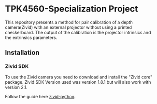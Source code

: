 # TPK4560-Specialization Project
This repository presents a method for pair calibration of a depth camera(Zivid) with an external projector without using a printed checkerboard. The output of the calibration is the projector intrinsics and the extrinsics parameters.
## Installation
### Zivid SDK
To use the Zivid camera you need to download and install the "Zivid core" package. Zivid SDK Version used was version 1.8.1 but will also work with version 2.1.

Follow the guide here [zivid-python](https://github.com/zivid/zivid-python).
